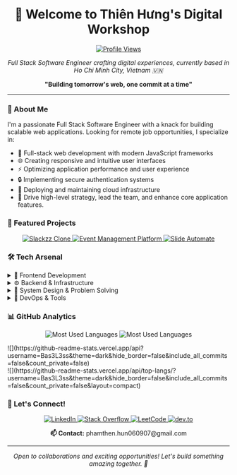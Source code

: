 <h1 align="center">👋 Welcome to Thiên Hưng's Digital Workshop</h1>

<p align="center">
  <a href="https://komarev.com/ghpvc/?username=bas3l3ss&label=Profile%20views&color=0e75b6&style=flat">
    <img src="https://komarev.com/ghpvc/?username=bas3l3ss&label=Profile%20views&color=0e75b6&style=flat" alt="Profile Views" />
  </a>
</p>

<p align="center">
  <em>Full Stack Software Engineer crafting digital experiences, currently based in Ho Chi Minh City, Vietnam 🇻🇳</em>
</p>

<p align="center">
  <strong>"Building tomorrow's web, one commit at a time"</strong>
</p>

---

### 💫 About Me

I'm a passionate Full Stack Software Engineer with a knack for building scalable web applications. Looking for remote job opportunities, I specialize in:

- 🎯 Full-stack web development with modern JavaScript frameworks
- 🌐 Creating responsive and intuitive user interfaces
- ⚡ Optimizing application performance and user experience
- 🔒 Implementing secure authentication systems
- 🚀 Deploying and maintaining cloud infrastructure
- 🧠 Drive high-level strategy, lead the team, and enhance core application features.

### 🎯 Featured Projects

<p align="center">
  <a href="https://github.com/Bas3L3ss/slackzz-clone">
    <img src="https://img.shields.io/badge/-Slackzz%20Clone-FF4785?style=for-the-badge&logo=slack&logoColor=white" alt="Slackzz Clone" />
  </a>
  <a href="https://github.com/Bas3L3ss/event-management-platform">
    <img src="https://img.shields.io/badge/-Event%20Management%20Platform-0A66C2?style=for-the-badge&logo=eventbrite&logoColor=white" alt="Event Management Platform" />
  </a>
  <a href="https://github.com/Bas3L3ss/slide-webprodigies">
    <img src="https://img.shields.io/badge/-Slide%20Automate-0F52BA?style=for-the-badge&logo=slack&logoColor=white" alt="Slide Automate" />
  </a>
</p>

### 🛠️ Tech Arsenal

<details>
<summary>📱 Frontend Development</summary>

- **Core:** JavaScript, TypeScript, React.js, Next.js, Astro
- **Styling:** Tailwind CSS, Sass, Shadcn UI, Bootstrap
- **Desktop:** Electron
- **Testing:** Jest, Cypress, Playwright, React Testing
</details>

<details>
<summary>⚙️ Backend & Infrastructure</summary>

- **Runtime:** Node.js, Python, C#, .NET
- **APIs:** REST, GraphQL, Express.js, Django
- **Databases:** PostgreSQL, MongoDB, Redis, Supabase, ConvexDB, NeonDB
- **Cloud:** AWS, GCP, Vercel, Netlify
- **Servers & Proxies:** Nginx, Apache
- **Auth:** JWT, OAuth 2.0, ClerkAuth, Magic Links
</details>

<details>
<summary>📐 System Design & Problem Solving</summary>

- **System Design:** High-level architecture, scalability, microservices, event-driven design
- **Algorithms & Data Structures:** Graphs, Dynamic Programming, Trees, Trie, Bit Manipulation, and more...
- **Performance Optimization:** Caching strategies, database indexing, load balancing
</details>

<details>
<summary>🔧 DevOps & Tools</summary>

- **Containerization:** Docker, Kubernetes
- **CI/CD:** GitHub Actions, GitLab CI
- **Infrastructure:** Terraform, YAML
- **Version Control:** Git, GitHub, Jenkins
</details>

### 📊 GitHub Analytics

<p align="center">
  <img src="https://github-readme-stats.vercel.app/api/top-langs?username=bas3l3ss&show_icons=true&locale=en&layout=compact&theme=radical" alt="Most Used Languages" />
  <img src="https://github-readme-stats.vercel.app/api?username=Bas3L3ss&theme=dark&hide_border=false&include_all_commits=false&count_private=false" alt="Most Used Languages" />
</p>
![](https://github-readme-stats.vercel.app/api?username=Bas3L3ss&theme=dark&hide_border=false&include_all_commits=false&count_private=false)<br/>
![](https://github-readme-stats.vercel.app/api/top-langs/?username=Bas3L3ss&theme=dark&hide_border=false&include_all_commits=false&count_private=false&layout=compact)

### 🤝 Let's Connect!

<p align="center">
  <a href="https://www.linkedin.com/in/thien-hung-pham-4272372b6/" target="_blank">
    <img src="https://img.shields.io/badge/-LinkedIn-0077B5?style=for-the-badge&logo=linkedin&logoColor=white" alt="LinkedIn" />
  </a>
  <a href="https://stackoverflow.com/users/29281578/thien-hung-pham" target="_blank">
    <img src="https://img.shields.io/badge/-Stack%20Overflow-FE7A16?style=for-the-badge&logo=stack-overflow&logoColor=white" alt="Stack Overflow" />
  </a>
  <a href="https://leetcode.com/u/BaseLess_0609/" target="_blank">
    <img src="https://img.shields.io/badge/-LeetCode-FFA116?style=for-the-badge&logo=leetcode&logoColor=black" alt="LeetCode" />
  </a>
  <a href="https://dev.to/bas3l3ss" target="_blank">
    <img src="https://img.shields.io/badge/-DEV.to-0A0A0A?style=for-the-badge&logo=dev.to&logoColor=white" alt="dev.to" />
  </a>
</p>

<p align="center">
  <strong>📫 Contact:</strong> phamthen.hun060907@gmail.com
</p>

---

<p align="center">
  <em>Open to collaborations and exciting opportunities! Let's build something amazing together. 🚀</em>
</p>

